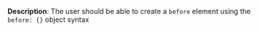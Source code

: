 __Description__: The user should be able to create a `before` element using the `before: {}` object syntax